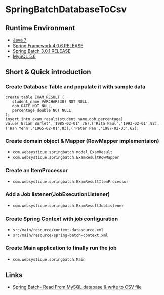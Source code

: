 # SpringBatchDatabaseToCsv

## Runtime Environment
- [Java 7](http://www.oracle.com/technetwork/java/javase/downloads/jdk6downloads-1902814.html)
- [Spring Framework 4.0.6.RELEASE](http://projects.spring.io/spring-framework)
- [Spring Batch 3.0.1.RELEASE](https://projects.spring.io/spring-batch/)
- [MySQL 5.6](http://www.mysql.com/)

## Short & Quick introduction
### Create Database Table and populate it with sample data
```
create table EXAM_RESULT (
   student_name VARCHAR(30) NOT NULL,
   dob DATE NOT NULL,
   percentage double NOT NULL
);
insert into exam_result(student_name,dob,percentage)
value('Brian Burlet','1985-02-01',76),('Rita Paul','1993-02-01',92),('Han Yenn','1965-02-01',83),('Peter Pan','1987-02-03',62);
```

### Create domain object & Mapper (RowMapper implementaion)
- `com.websystique.springbatch.model.ExamResult`
- `com.websystique.springbatch.ExamResultRowMapper`

### Create an ItemProcessor
- `com.websystique.springbatch.ExamResultItemProcessor`

### Add a Job listener(JobExecutionListener)
- `com.websystique.springbatch.ExamResultJobListener`

### Create Spring Context with job configuration
- `src/main/resource/context-datasource.xml`
- `src/main/resource/spring-batch-context.xml`

### Create Main application to finally run the job
- `com.websystique.springbatch.Main`

## Links
- [Spring Batch- Read From MySQL database & write to CSV file](http://websystique.com/springbatch/spring-batch-read-from-mysql-database-and-write-to-a-csv-file/)
